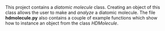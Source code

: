 This project contains a *diatomic molecule* class. Creating an object of this class allows the user 
to make and *analyze* a diatomic molecule. The file **hdmolecule.py** also contains a couple of example functions which show how to instance an object from the class *HDMolecule*. 
